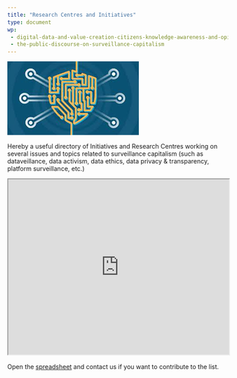 ```yaml
---
title: "Research Centres and Initiatives"
type: document
wp:
 - digital-data-and-value-creation-citizens-knowledge-awareness-and-opinions
 - the-public-discourse-on-surveillance-capitalism
---
```


<script context="module">
  import DownloadButton from '$lib/DownloadButton.svelte';
  export { DownloadButton };
</script>

![{title}](./image.jpg)

Hereby a useful directory of Initiatives and Research Centres working on several issues and topics related to surveillance capitalism (such as dataveillance, data activism, data ethics, data privacy & transparency, platform surveillance, etc.)

<iframe src="https://docs.google.com/spreadsheets/d/e/2PACX-1vRLHvgMs-lCZsvsIfEBAfnBDPdL0HNtWLf5Vb9isjO2oRg72-HMGhSI0KtCw7ViXtXHySxqv1g04put/pubhtml?gid=47794504&amp;single=true&amp;widget=true&amp;headers=false" width="100%" height="400px"></iframe>

Open the [spreadsheet](https://docs.google.com/spreadsheets/d/1C54R8Wo2TzlKIFD4RNeNtVm1mK6xXjahdfoM_x-jwQU/edit?usp=sharing) and contact us if you want to contribute to the list.
